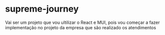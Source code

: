 # supreme-journey
Vai ser um projeto que vou ultilizar o React e MUI,  pois vou começar a fazer implementação no projeto da empresa que são realizado os atendimentos
